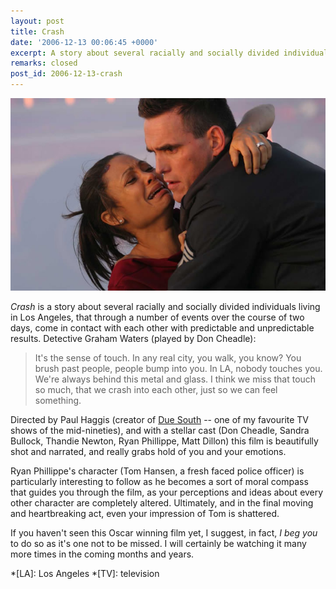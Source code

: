 ```yaml
---
layout: post
title: Crash
date: '2006-12-13 00:06:45 +0000'
excerpt: A story about several racially and socially divided individuals living in Los Angeles, that through a number of events over the course of two days, come in contact with each other with predictable and unpredictable results.
remarks: closed
post_id: 2006-12-13-crash
---
```

![Scene from Crash](/assets/images/2006/12/crash.jpg)

<cite>Crash</cite> is a story about several racially and socially divided individuals living in Los Angeles, that through a number of events over the course of two days, come in contact with each other with predictable and unpredictable results. Detective Graham Waters (played by Don Cheadle):

> It's the sense of touch. In any real city, you walk, you know? You brush past people, people bump into you. In LA, nobody touches you. We're always behind this metal and glass. I think we miss that touch so much, that we crash into each other, just so we can feel something.

Directed by Paul Haggis (creator of [Due South][1] -- one of my favourite TV shows of the mid-nineties), and with a stellar cast (Don Cheadle, Sandra Bullock, Thandie Newton, Ryan Phillippe, Matt Dillon) this film is beautifully shot and narrated, and really grabs hold of you and your emotions.

Ryan Phillippe's character (Tom Hansen, a fresh faced police officer) is particularly interesting to follow as he becomes a sort of moral compass that guides you through the film, as your perceptions and ideas about every other character are completely altered. Ultimately, and in the final moving and heartbreaking act, even your impression of Tom is shattered.

If you haven't seen this Oscar winning film yet, I suggest, in fact, *I beg you* to do so as it's one not to be missed. I will certainly be watching it many more times in the coming months and years.

[1]: http://www.imdb.com/title/tt0108756/

*[LA]: Los Angeles
*[TV]: television